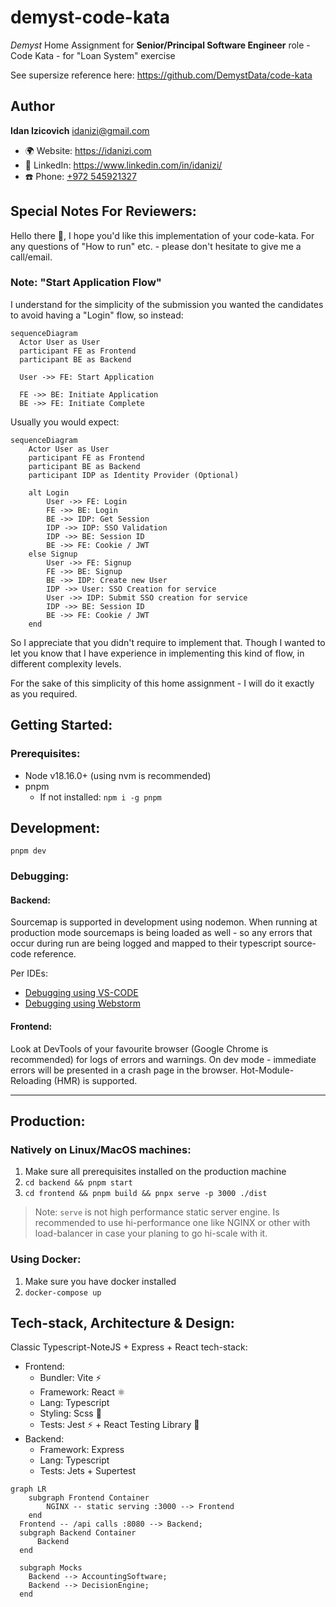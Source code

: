 # demyst-code-kata
_Demyst_ Home Assignment for **Senior/Principal Software Engineer** role - Code Kata - for "Loan System" exercise

See supersize reference here: https://github.com/DemystData/code-kata

## Author
**Idan Izicovich** <idanizi@gmail.com>
- 🌍 Website: <https://idanizi.com>
- 🔗 LinkedIn: <https://www.linkedin.com/in/idanizi/>
- ☎️ Phone: [\+972 545921327](tel:972545921327)

## Special Notes For Reviewers:
Hello there 👋, I hope you'd like this implementation of your code-kata.
For any questions of "How to run" etc. - please don't hesitate to give me a call/email.

### Note: **"Start Application Flow"**
I understand for the simplicity of the submission you wanted the
candidates to avoid having a "Login" flow, so instead:

```mermaid
sequenceDiagram
  Actor User as User
  participant FE as Frontend
  participant BE as Backend

  User ->> FE: Start Application

  FE ->> BE: Initiate Application
  BE ->> FE: Initiate Complete
```

Usually you would expect:

```mermaid
sequenceDiagram
    Actor User as User
    participant FE as Frontend
    participant BE as Backend
    participant IDP as Identity Provider (Optional)

    alt Login
        User ->> FE: Login
        FE ->> BE: Login
        BE ->> IDP: Get Session
        IDP ->> IDP: SSO Validation
        IDP ->> BE: Session ID
        BE ->> FE: Cookie / JWT
    else Signup
        User ->> FE: Signup
        FE ->> BE: Signup
        BE ->> IDP: Create new User
        IDP ->> User: SSO Creation for service
        User ->> IDP: Submit SSO creation for service
        IDP ->> BE: Session ID
        BE ->> FE: Cookie / JWT
    end
```

So I appreciate that you didn't require to implement that. Though I wanted to let you
know that I have experience in implementing this kind of flow, in different complexity
levels.

For the sake of this simplicity of this home assignment - I will do it exactly as
you required.

## Getting Started:

### Prerequisites:
- Node v18.16.0+ (using nvm is recommended)
- pnpm
  - If not installed: `npm i -g pnpm`

## Development:

```shell
pnpm dev
```

### Debugging:

#### Backend:
Sourcemap is supported in development using nodemon.
When running at production mode sourcemaps is being loaded as well - 
so any errors that occur during run are being logged and mapped to their
typescript source-code reference.

Per IDEs:
- [Debugging using VS-CODE](https://code.visualstudio.com/docs/typescript/typescript-debugging)
- [Debugging using Webstorm](https://www.jetbrains.com/help/webstorm/running-and-debugging-typescript.html)

#### Frontend:
Look at DevTools of your favourite browser (Google Chrome is recommended)
for logs of errors and warnings. On dev mode - immediate errors will be presented in
a crash page in the browser. Hot-Module-Reloading (HMR) is supported.

---

## Production:

### Natively on Linux/MacOS machines:
1. Make sure all prerequisites installed on the production machine
2. `cd backend && pnpm start`
3. `cd frontend && pnpm build && pnpx serve -p 3000 ./dist`

> Note: `serve` is not high performance static server engine. Is recommended to use
> hi-performance one like NGINX or other with load-balancer in case your planing
> to go hi-scale with it.

### Using Docker:
1. Make sure you have docker installed
2. `docker-compose up`

## Tech-stack, Architecture & Design:
Classic Typescript-NoteJS + Express + React tech-stack:
- Frontend:
  - Bundler: Vite ⚡️
  - Framework: React ⚛️
  - Lang: Typescript 
  - Styling: Scss 🎨
  - Tests: Jest ⚡️ + React Testing Library 🐙
- Backend:
  - Framework: Express
  - Lang: Typescript
  - Tests: Jets + Supertest

```mermaid
graph LR
    subgraph Frontend Container 
        NGINX -- static serving :3000 --> Frontend
    end
  Frontend -- /api calls :8080 --> Backend;
  subgraph Backend Container 
      Backend
  end
  
  subgraph Mocks
    Backend --> AccountingSoftware;
    Backend --> DecisionEngine;
  end
```